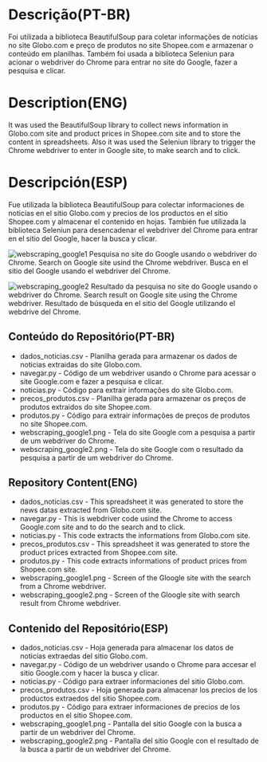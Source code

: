 # Descrição(PT-BR)
Foi utilizada a biblioteca BeautifulSoup para coletar informações de notícias no site Globo.com e preço de produtos no site Shopee.com e armazenar o conteúdo em planilhas. Também foi usada a biblioteca Seleniun para acionar o webdriver do Chrome para entrar no site do Google, fazer a pesquisa e clicar.

# Description(ENG)
It was used the BeautifulSoup library to collect news information in Globo.com site and product prices in Shopee.com site and to store the content in spreadsheets. Also it was used the Seleniun library to trigger the Chrome webdriver to enter in Google site, to make search and to click.

# Descripción(ESP)
Fue utilizada la biblioteca BeautifulSoup para colectar informaciones de noticías en el sitio Globo.com y precios de los productos en el sitio Shopee.com y almacenar el contenido en hojas. También fue utilizada la biblioteca Seleniun para desencadenar el webdriver del Chrome para entrar en el sitio del Google, hacer la busca y clicar.

![webscraping_google1](https://github.com/wilmorales21/Scripts/assets/80546143/b97e4eca-0519-4b5b-81b8-514e2bdfaf84)
Pesquisa no site do Google usando o webdriver do Chrome. Search on Google site usind the Chrome webdriver. Busca en el sitio del Google usando el webdriver del Chrome.

![webscraping_google2](https://github.com/wilmorales21/Scripts/assets/80546143/22785a27-2c31-4d76-bc1d-3e7e02a62491)
Resultado da pesquisa no site do Google usando o webdriver do Chrome. Search result on Google site using the Chrome webdriver. Resultado de búsqueda en el sitio del Google utilizando el webdrive del Chrome. 

## Conteúdo do Repositório(PT-BR)
+ dados_noticias.csv - Planilha gerada para armazenar os dados de noticias extraidas do site Globo.com.  
+ navegar.py - Código de um webdriver usando o Chrome para acessar o site Google.com e fazer a pesquisa e clicar.
+ noticias.py - Código para extrair informações do site Globo.com.
+ precos_produtos.csv - Planilha gerada para armazenar os preços de produtos extraidos do site Shopee.com.
+ produtos.py - Código para extrair informações de preços de produtos no site Shopee.com.
+ webscraping_google1.png - Tela do site Google com a pesquisa a partir de um webdriver do Chrome.
+ webscraping_google2.png - Tela do site Google com o resultado da pesquisa a partir de um webdriver do Chrome.

## Repository Content(ENG)
+ dados_noticias.csv - This spreadsheet it was generated to store the news datas extracted from Globo.com site. 
+ navegar.py - This is webdriver code usind the Chrome to access Google.com site and to do the search and to click.  
+ noticias.py - This code extracts the informations from Globo.com site.
+ precos_produtos.csv - This spreadsheet it was generated to store the product prices extracted from Shopee.com site.
+ produtos.py - This code extracts informations of product prices from Shopee.com site.
+ webscraping_google1.png - Screen of the Gloogle site with the search from a Chrome webdriver.  
+ webscraping_google2.png - Screen of the Gloogle site with search result from Chrome webdriver.

## Contenido del Repositório(ESP)
+ dados_noticias.csv - Hoja generada para almacenar los datos de noticías extraedas del sitio Globo.com.
+ navegar.py - Código de un webdriver usando o Chrome para accesar el sitio Google.com y hacer la busca y clicar.
+ noticias.py - Código para extraer informaciones del sitio Globo.com.
+ precos_produtos.csv - Hoja generada para almacenar los precios de los productos extraedos del sitio Shopee.com.
+ produtos.py - Código para extraer informaciones de precios de los productos en el sitio Shopee.com.
+ webscraping_google1.png - Pantalla del sitio Google con la busca a partir de un webdriver del Chrome.
+ webscraping_google2.png - Pantalla del sitio Google con el resultado de la busca a partir de un webdriver del Chrome. 
